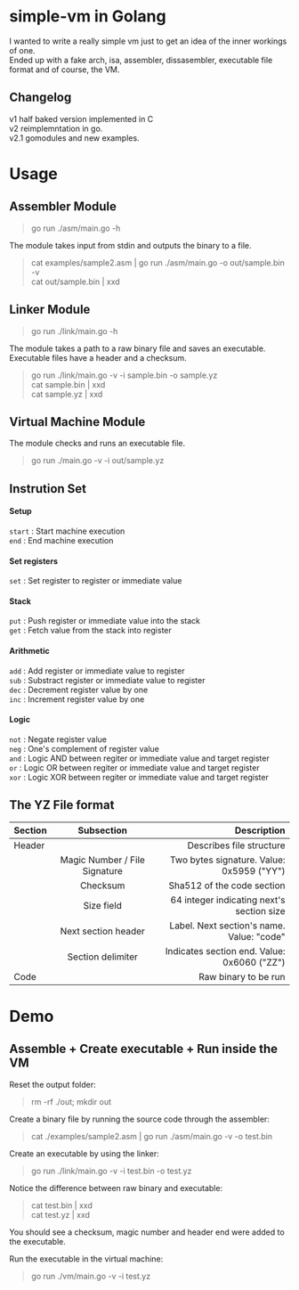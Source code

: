 # simple-vm in Golang
I wanted to write a really simple vm just to get an idea of the inner workings of one.  
Ended up with a fake arch, isa, assembler, dissasembler, executable file format and of course, the VM.  

##  Changelog  
v1   half baked version implemented in C  
v2   reimplemntation in go.  
v2.1 gomodules and new examples.

# Usage

## Assembler Module  
> go run ./asm/main.go -h  

The module takes input from stdin and outputs the binary to a file.  

> cat examples/sample2.asm | go run ./asm/main.go -o out/sample.bin -v  
> cat out/sample.bin | xxd    

## Linker Module  
> go run ./link/main.go -h  

The module takes a path to a raw binary file and saves an executable.  
Executable files have a header and a checksum.

> go run ./link/main.go -v -i sample.bin -o sample.yz    
> cat sample.bin | xxd    
> cat sample.yz | xxd    

## Virtual Machine Module  

The module checks and runs an executable file.  

> go run ./main.go -v -i out/sample.yz    

## Instrution Set

#### Setup
`start` : Start machine execution  
`end` : End machine execution  

#### Set registers
`set` : Set register to register or immediate value

#### Stack
`put` : Push register or immediate value into the stack    
`get` : Fetch value from the stack into register   

#### Arithmetic
`add` : Add register or immediate value to register    
`sub` : Substract register or immediate value to register   
`dec` : Decrement register value by one   
`inc` : Increment register value by one  

#### Logic
`not` : Negate register value   
`neg` : One's complement of register value  
`and` : Logic AND between regiter or immediate value and target register  
`or`  : Logic OR between regiter or immediate value and target register  
`xor` : Logic XOR between regiter or immediate value and target register  

## The YZ File format  
| Section       | Subsection     | Description     |
| :------------- | :----------: | -----------: |
|  Header |  | Describes file structure |
| | Magic Number / File Signature | Two bytes signature. Value: 0x5959 ("YY") |
| | Checksum | Sha512 of the code section |
| | Size field | 64 integer indicating next's section size |
| | Next section header | Label. Next section's name. Value: "code" |
| | Section delimiter | Indicates section end. Value: 0x6060 ("ZZ") |
| Code | |  Raw binary to be run |

# Demo

## Assemble + Create executable + Run inside the VM  

Reset the output folder:  
> rm -rf ./out; mkdir out  

Create a binary file by running the source code through the assembler:  
> cat ./examples/sample2.asm | go run ./asm/main.go -v -o test.bin    

Create an executable by using the linker:
> go run ./link/main.go -v -i test.bin -o test.yz    

Notice the difference between raw binary and executable:  
> cat test.bin | xxd    
> cat test.yz | xxd    

You should see a checksum, magic number and header end were added to the executable.  

Run the executable in the virtual machine:  
> go run ./vm/main.go -v -i test.yz    